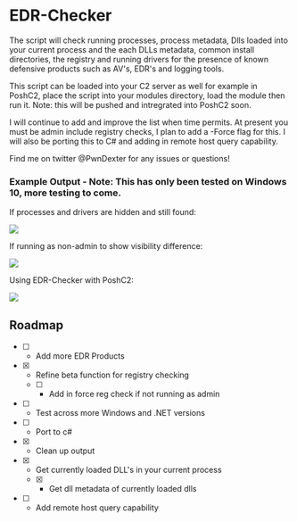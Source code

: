 # EDR-Checker
The script will check running processes, process metadata, Dlls loaded into your current process and the each DLLs metadata, common install directories, the registry and running drivers for the presence of known defensive products such as AV's, EDR's and logging tools.

This script can be loaded into your C2 server as well for example in PoshC2, place the script into your modules directory, load the module then run it. Note: this will be pushed and intregrated into PoshC2 soon.

I will continue to add and improve the list when time permits. At present you must be admin include registry checks, I plan to add a -Force flag for this. I will also be porting this to C# and adding in remote host query capability.

Find me on twitter @PwnDexter for any issues or questions!

### Example Output - Note: This has only been tested on Windows 10, more testing to come.

If processes and drivers are hidden and still found:

![](https://raw.githubusercontent.com/PwnDexter/edr-checker/master/Images/edr-new-adm.png)

If running as non-admin to show visibility difference:

![](https://raw.githubusercontent.com/PwnDexter/edr-checker/master/Images/edr-new-noadm.png)

Using EDR-Checker with PoshC2:

![](https://raw.githubusercontent.com/PwnDexter/edr-checker/master/Images/edr-poshc2.png)

## Roadmap
- [ ] - Add more EDR Products
- [x] - Refine beta function for registry checking
  - [ ] - Add in force reg check if not running as admin
- [ ] - Test across more Windows and .NET versions
- [ ] - Port to c#
- [x] - Clean up output
- [x] - Get currently loaded DLL's in your current process
  - [x] - Get dll metadata of currently loaded dlls
- [ ] - Add remote host query capability
